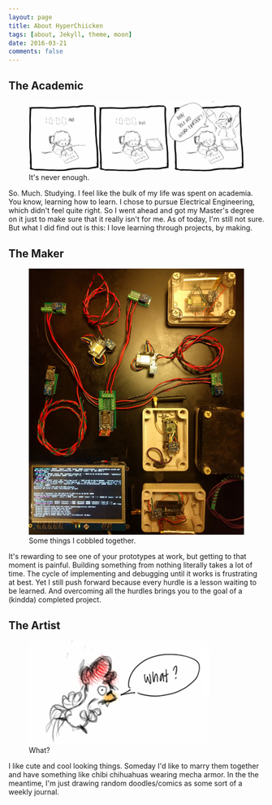 ```yaml
---
layout: page
title: About HyperChiicken
tags: [about, Jekyll, theme, moon]
date: 2016-03-21
comments: false
---
```

    
## The Academic
<figure>
	<a href="academic_image"><img src="/assets/img/sketch-2.jpg"></a>
	<figcaption>It's never enough.</figcaption>
</figure>

So. Much. Studying. I feel like the bulk of my life was spent on academia. You know, learning how to learn. I chose to pursue Electrical Engineering, which didn't feel quite right. So I went ahead and got my Master's degree on it just to make sure that it really isn't for me. As of today, I'm still not sure. But what I did find out is this: I love learning through projects, by making.

## The Maker
<figure>
	<a href="maker_image"><img src="/assets/img/maker.jpg"></a>
	<figcaption>Some things I cobbled together.</figcaption>
</figure>

It's rewarding to see one of your prototypes at work, but getting to that moment is painful. Building something from nothing literally takes a lot of time. The cycle of implementing and debugging until it works is frustrating at best. Yet I still push forward because every hurdle is a lesson waiting to be learned. And overcoming all the hurdles brings you to the goal of a (kindda) completed project.

## The Artist
<figure>
	<a href="maker_image"><img src="/assets/img/artist.jpg"></a>
	<figcaption>What?</figcaption>
</figure>

I like cute and cool looking things. Someday I'd like to marry them together and have something like chibi chihuahuas wearing mecha armor. In the the meantime, I'm just drawing random doodles/comics as some sort of a weekly journal.

